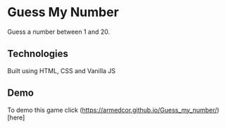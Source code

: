 # Guess My Number

Guess a number between 1 and 20.

## Technologies

Built using HTML, CSS and Vanilla JS

## Demo

To demo this game click (https://armedcor.github.io/Guess_my_number/)[here]
